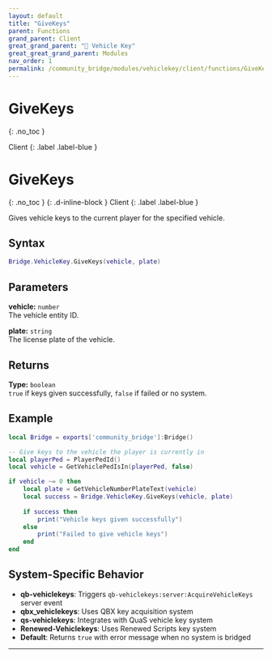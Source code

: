 ```yaml
---
layout: default
title: "GiveKeys"
parent: Functions
grand_parent: Client
great_grand_parent: "🔑 Vehicle Key"
great_great_grand_parent: Modules
nav_order: 1
permalink: /community_bridge/modules/vehiclekey/client/functions/GiveKeys/
---
```


# GiveKeys
{: .no_toc }

Client
{: .label .label-blue }

# GiveKeys
{: .no_toc }
{: .d-inline-block }
Client
{: .label .label-blue }

Gives vehicle keys to the current player for the specified vehicle.

## Syntax

```lua
Bridge.VehicleKey.GiveKeys(vehicle, plate)
```

## Parameters

**vehicle:** `number`  
The vehicle entity ID.

**plate:** `string`  
The license plate of the vehicle.

## Returns

**Type:** `boolean`  
`true` if keys given successfully, `false` if failed or no system.

## Example

```lua
local Bridge = exports['community_bridge']:Bridge()

-- Give keys to the vehicle the player is currently in
local playerPed = PlayerPedId()
local vehicle = GetVehiclePedIsIn(playerPed, false)

if vehicle ~= 0 then
    local plate = GetVehicleNumberPlateText(vehicle)
    local success = Bridge.VehicleKey.GiveKeys(vehicle, plate)
    
    if success then
        print("Vehicle keys given successfully")
    else
        print("Failed to give vehicle keys")
    end
end
```

## System-Specific Behavior

- **qb-vehiclekeys**: Triggers `qb-vehiclekeys:server:AcquireVehicleKeys` server event
- **qbx_vehiclekeys**: Uses QBX key acquisition system
- **qs-vehiclekeys**: Integrates with QuaS vehicle key system
- **Renewed-Vehiclekeys**: Uses Renewed Scripts key system
- **Default**: Returns `true` with error message when no system is bridged

---
